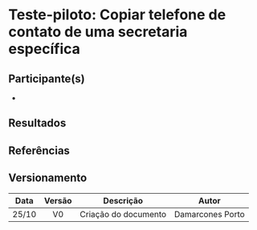 # Teste-piloto: Copiar telefone de contato de uma secretaria específica

## Participante(s)
- 

## Resultados


## Referências


## Versionamento

| Data | Versão |           Descrição             |     Autor      |
|:----:|:------:|:-------------------------------:|:--------------:|
|25/10 |V0      |     Criação do documento        |Damarcones Porto|